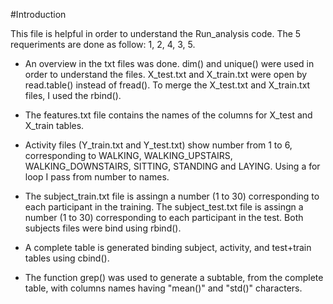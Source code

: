 

#Introduction

This file is helpful in order to understand the Run_analysis code. The 5 requeriments are done as follow:
1, 2, 4, 3, 5.

* An overview in the txt files was done. dim() and unique() were used in order to understand the files. X_test.txt and X_train.txt were open by read.table() instead of fread(). To merge the X_test.txt and X_train.txt files, I used the rbind().

* The features.txt file contains the names of the columns for  X_test and X_train tables. 

* Activity files (Y_train.txt and Y_test.txt) show number from 1 to 6, corresponding to WALKING, WALKING_UPSTAIRS, WALKING_DOWNSTAIRS, SITTING, STANDING and LAYING.  Using a for loop I pass from number to names.

* The subject_train.txt file is assingn a number (1 to 30) corresponding to each participant in the training. The subject_test.txt file is assingn a number (1 to 30) corresponding to each participant in the test. Both subjects files were bind using rbind().

* A complete table is generated binding subject, activity, and test+train tables using cbind().

* The function grep() was used to generate a subtable, from the complete table, with columns names having "mean()" and "std()" characters.
